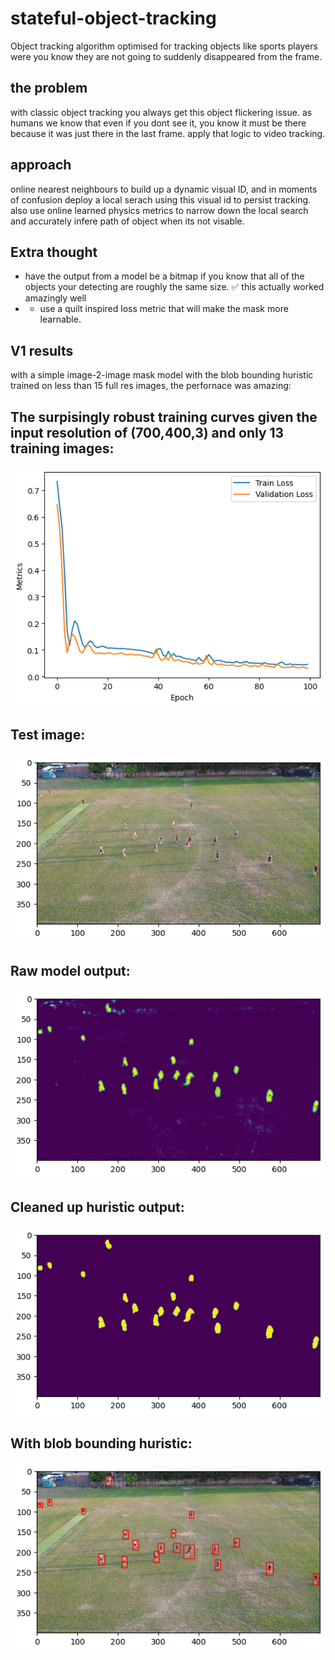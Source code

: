 # stateful-object-tracking
Object tracking algorithm optimised for tracking objects like sports players were you know they are not going to suddenly disappeared from the frame.

## the problem 
with classic object tracking you always get this object flickering issue. as humans we know that even if you dont see it, you know it must be there because it was just there in the last frame. apply that logic to video tracking. 

## approach
online nearest neighbours to build up a dynamic visual ID, and in moments of confusion deploy a local serach using this visual id to persist tracking.
also use online learned physics metrics to narrow down the local search and accurately infere path of object when its not visable.

## Extra thought
- have the output from a model be a bitmap if you know that all of the objects your detecting are roughly the same size. ✅ this actually worked amazingly well
- - use a quilt inspired loss metric that will make the mask more learnable. 

## V1 results
with a simple image-2-image mask model with the blob bounding huristic trained on less than 15 full res images, the perfornace was amazing:

The surpisingly robust training curves given the input resolution of (700,400,3) and only 13 training images:
---
![](images/v1_15/v1_15_training_curve.png)

Test image:
---
![](images/v1_15/v1_15_input.png)

Raw model output:
---
![](images/v1_15/v1_15_raw.png)

Cleaned up huristic output:
---
![](images/v1_15/v1_15_mask.png)

With blob bounding huristic:
---
![](images/v1_15/v1_15.png)
